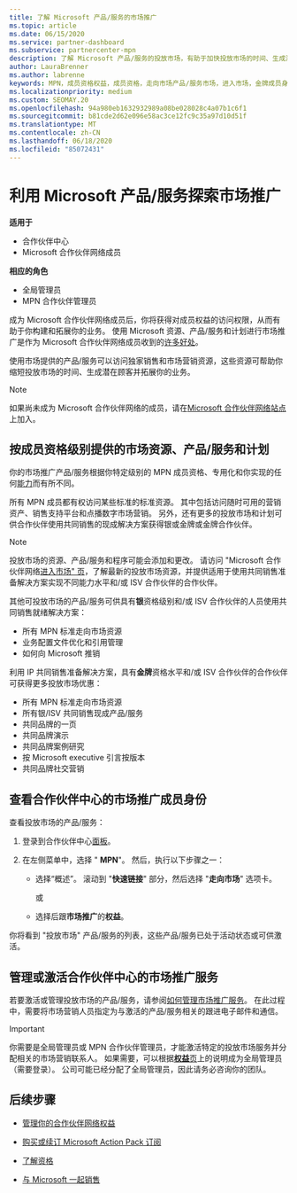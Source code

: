 ```yaml
---
title: 了解 Microsoft 产品/服务的市场推广
ms.topic: article
ms.date: 06/15/2020
ms.service: partner-dashboard
ms.subservice: partnercenter-mpn
description: 了解 Microsoft 产品/服务的投放市场，有助于加快投放市场的时间、生成潜在客户和扩展业务。
author: LauraBrenner
ms.author: labrenne
keywords: MPN，成员资格权益，成员资格，走向市场产品/服务市场，进入市场，金牌成员身份，银成员资格
ms.localizationpriority: medium
ms.custom: SEOMAY.20
ms.openlocfilehash: 94a980eb1632932989a08be028028c4a07b1c6f1
ms.sourcegitcommit: b81cde2d62e096e58ac3ce12fc9c35a97d10d51f
ms.translationtype: MT
ms.contentlocale: zh-CN
ms.lasthandoff: 06/18/2020
ms.locfileid: "85072431"
---
```

# <a name="explore-your-go-to-market-with-microsoft-offers"></a>利用 Microsoft 产品/服务探索市场推广

**适用于**

- 合作伙伴中心
- Microsoft 合作伙伴网络成员

**相应的角色**

- 全局管理员
- MPN 合作伙伴管理员

成为 Microsoft 合作伙伴网络成员后，你将获得对成员权益的访问权限，从而有助于你构建和拓展你的业务。 使用 Microsoft 资源、产品/服务和计划进行市场推广是作为 Microsoft 合作伙伴网络成员收到的[许多好处](https://partner.microsoft.com/manage-your-partner-network-benefits)。

使用市场提供的产品/服务可以访问独家销售和市场营销资源，这些资源可帮助你缩短投放市场的时间、生成潜在顾客并拓展你的业务。

>[!NOTE]
>如果尚未成为 Microsoft 合作伙伴网络的成员，请在[Microsoft 合作伙伴网络站点](https://partner.microsoft.com/membership)上加入。

## <a name="go-to-market-resources-offers-and-programs-available-by-membership-level"></a>按成员资格级别提供的市场资源、产品/服务和计划

你的市场推广产品/服务根据你特定级别的 MPN 成员资格、专用化和你实现的任何[能力](learn-about-competencies.md)而有所不同。

所有 MPN 成员都有权访问某些标准的标准资源。 其中包括访问随时可用的营销资产、销售支持平台和点播数字市场营销。 另外，还有更多的投放市场和计划可供合作伙伴使用共同销售的现成解决方案获得银或金牌或金牌合作伙伴。

>[!NOTE]
>投放市场的资源、产品/服务和程序可能会添加和更改。 请访问 "Microsoft 合作伙伴网络[进入市场" 页](https://partner.microsoft.com/membership/go-to-market)，了解最新的投放市场资源，并提供适用于使用共同销售准备解决方案实现不同能力水平和/或 ISV 合作伙伴的合作伙伴。

其他可投放市场的产品/服务可供具有**银**资格级别和/或 ISV 合作伙伴的人员使用共同销售就绪解决方案：

- 所有 MPN 标准走向市场资源
- 业务配置文件优化和引用管理
- 如何向 Microsoft 推销

利用 IP 共同销售准备解决方案，具有**金牌**资格水平和/或 ISV 合作伙伴的合作伙伴可获得更多投放市场优惠：

- 所有 MPN 标准走向市场资源
- 所有银/ISV 共同销售现成产品/服务
- 共同品牌的一页
- 共同品牌演示
- 共同品牌案例研究
- 按 Microsoft executive 引言按版本
- 共同品牌社交营销

## <a name="view-go-to-market-membership-offers-in-partner-center"></a>查看合作伙伴中心的市场推广成员身份

查看投放市场的产品/服务：

1. 登录到合作伙伴中心[面板](https://partner.microsoft.com/dashboard)。

2. 在左侧菜单中，选择 " **MPN**"。 然后，执行以下步骤之一：

   - 选择“概述”。 滚动到 "**快速链接**" 部分，然后选择 "**走向市场**" 选项卡。

     或

   - 选择后跟**市场推广**的**权益**。

你将看到 "投放市场" 产品/服务的列表，这些产品/服务已处于活动状态或可供激活。

## <a name="manage-or-activate-go-to-market-offers-in-partner-center"></a>管理或激活合作伙伴中心的市场推广服务

若要激活或管理投放市场的产品/服务，请参阅[如何管理市场推广服务](manage-your-partner-network-benefits.md#manage-go-to-market-offers)。 在此过程中，需要将市场营销人员指定为与激活的产品/服务相关的跟进电子邮件和通信。

>[!IMPORTANT]
>你需要是全局管理员或 MPN 合作伙伴管理员，才能激活特定的投放市场服务并分配相关的市场营销联系人。 如果需要，可以根据[**权益**页](https://partnercenter.microsoft.com/pcv/partnership/benefits)上的说明成为全局管理员（需要登录）。 公司可能已经分配了全局管理员，因此请务必咨询你的团队。

## <a name="next-steps"></a>后续步骤

- [管理你的合作伙伴网络权益](manage-your-partner-network-benefits.md)

- [购买或续订 Microsoft Action Pack 订阅](mpn-get-action-pack.md)

- [了解资格](learn-about-competencies.md)

- [与 Microsoft 一起销售](https://partner.microsoft.com/membership/sell-with-microsoft)
